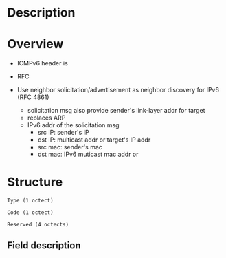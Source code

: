 # Description


# Overview

* ICMPv6 header is 

* RFC

* Use neighbor solicitation/advertisement as neighbor discovery for IPv6 (RFC 4861)
    * solicitation msg also provide sender's link-layer addr for target
    * replaces ARP
    * IPv6 addr of the solicitation msg
        * src IP: sender's IP
        * dst IP: multicast addr or target's IP addr
        * src mac: sender's mac
        * dst mac: IPv6 muticast mac addr or 


# Structure

    Type (1 octect)

    Code (1 octect)
    
    Reserved (4 octects)



## Field description
